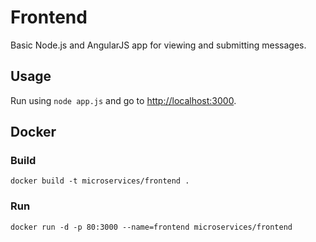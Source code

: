 # Frontend
Basic Node.js and AngularJS app for viewing and submitting messages.

## Usage
Run using `node app.js` and go to [http://localhost:3000](http://localhost:3000).

## Docker
### Build
`docker build -t microservices/frontend .`

### Run
`docker run -d -p 80:3000 --name=frontend microservices/frontend`
